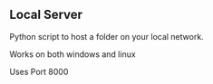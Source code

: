 ## Local Server

Python script to host a folder on your local network.

Works on both windows and linux

Uses Port 8000
